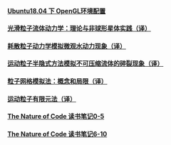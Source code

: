 #### [Ubuntu18.04 下 OpenGL环境配置 ](./opengl-evn.html)

#### [光滑粒子流体动力学：理论与非球形星体实践（译）](./SPH1977.html)

#### [耗散粒子动力学模拟微观水动力现象（译）](./DPD1992.html)

#### [运动粒子半隐式方法模拟不可压缩流体的碎裂现象（译）](./MPS1996.html)

#### [粒子网格模拟法：概念和局限（译）](./PIC2007.html)

#### [运动粒子有限元法（译）](./MPFEM2002.html)

#### [The Nature of Code 读书笔记0-5](./NOCReadingNotes0-5.html)

#### [The Nature of Code 读书笔记6-10](./NOCReadingNotes6-10.html)

